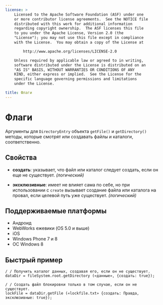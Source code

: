 ```yaml
---
license: >
    Licensed to the Apache Software Foundation (ASF) under one
    or more contributor license agreements.  See the NOTICE file
    distributed with this work for additional information
    regarding copyright ownership.  The ASF licenses this file
    to you under the Apache License, Version 2.0 (the
    "License"); you may not use this file except in compliance
    with the License.  You may obtain a copy of the License at

        http://www.apache.org/licenses/LICENSE-2.0

    Unless required by applicable law or agreed to in writing,
    software distributed under the License is distributed on an
    "AS IS" BASIS, WITHOUT WARRANTIES OR CONDITIONS OF ANY
    KIND, either express or implied.  See the License for the
    specific language governing permissions and limitations
    under the License.

title: Флаги
---
```


# Флаги

Аргументы для `DirectoryEntry` объекта `getFile()` и `getDirectory()` методы, которые смотрят или создавать файлы и каталоги, соответственно.

## Свойства

*   **создать**: указывает, что файл или каталог следует создать, если он еще не существует. *(логический)*

*   **эксклюзивные**: имеет не влияет сама по себе, но при использовании с `create` вызывает создание файла или каталога на провал, если целевой путь уже существует. *(логический)*

## Поддерживаемые платформы

*   Андроид
*   WebWorks ежевики (OS 5.0 и выше)
*   iOS
*   Windows Phone 7 и 8
*   ОС Windows 8

## Быстрый пример

    / / Получить каталог данных, создавая его, если он не существует.
    dataDir = fileSystem.root.getDirectory («данные», {создать: true});
    
    / / Создать файл блокировки только в том случае, если он не существует.
    lockFile = dataDir.getFile («lockfile.txt» {создать: Правда, эксклюзивные: true});